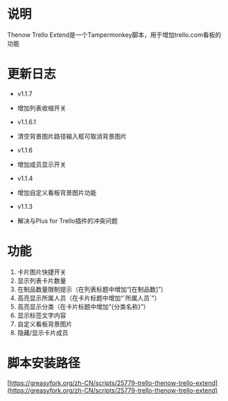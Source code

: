 # 说明
Thenow Trello Extend是一个Tampermonkey脚本，用于增加trello.com看板的功能

# 更新日志
* v1.1.7
 * 增加列表收缩开关

* v1.1.6.1
 * 清空背景图片路径输入框可取消背景图片
 
* v1.1.6
 * 增加成员显示开关
 
* v1.1.4
 * 增加自定义看板背景图片功能

* v1.1.3
 * 解决与Plus for Trello插件的冲突问题

# 功能
1. 卡片图片快捷开关
2. 显示列表卡片数量
3. 在制品数量限制提示（在列表标题中增加“[在制品数]”）
4. 高亮显示所属人员（在卡片标题中增加“\`所属人员\`”）
5. 高亮显示分类（在卡片标题中增加“{分类名称}”）
6. 显示标签文字内容
7. 自定义看板背景图片
8. 隐藏/显示卡片成员

# 脚本安装路径
[https://greasyfork.org/zh-CN/scripts/25779-trello-thenow-trello-extend](https://greasyfork.org/zh-CN/scripts/25779-trello-thenow-trello-extend)